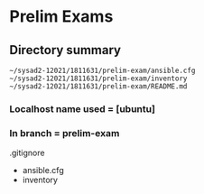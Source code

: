 # Prelim Exams

## <b> Directory summary </b>

`~/sysad2-12021/1811631/prelim-exam/ansible.cfg` <br>
`~/sysad2-12021/1811631/prelim-exam/inventory` <br>
`~/sysad2-12021/1811631/prelim-exam/README.md` <br>

### Localhost name used = [ubuntu]
### In branch = prelim-exam

.gitignore
- ansible.cfg
- inventory




